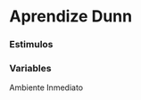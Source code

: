 
# Aprendize Dunn
### Estimulos
### Variables
Ambiente Inmediato

<!--stackedit_data:
eyJoaXN0b3J5IjpbMTM3NjkzMTQwM119
-->